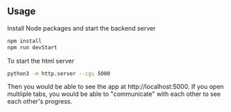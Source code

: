 ## Usage

Install Node packages and start the backend server  

```bash
npm install
npm run devStart
```

To start the html server

```bash
python3 -m http.server --cgi 5000
```

Then you would be able to see the app at http://localhost:5000.
If you open multiiple tabs, you would be able to "communicate" with each other to see each other's progress. 

